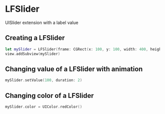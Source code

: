 # LFSlider
UISlider extension with a label value

## Creating a LFSlider
``` swift 
let mySlider = LFSlider(frame: CGRect(x: 100, y: 100, width: 400, height: 50))
view.addSubview(mySlider)
```

## Changing value of a LFSlider with animation
``` swift 
mySlider.setValue(100, duration: 2)
```

## Changing color of a LFSlider
``` swift 
mySlider.color = UIColor.redColor()
```
